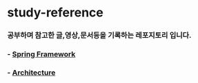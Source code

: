 # study-reference
### 공부하며 참고한 글,영상,문서등을 기록하는 레포지토리 입니다.




### - [Spring Framework](https://github.com/kmh916/study-reference/tree/master/spring-framework)

### - [Architecture](https://github.com/kmh916/study-reference/tree/master/Architecture)
